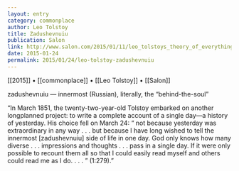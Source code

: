 ```yaml
---
layout: entry
category: commonplace
author: Leo Tolstoy
title: Zadushevnuiu
publication: Salon
link: http://www.salon.com/2015/01/11/leo_tolstoys_theory_of_everything/
date: 2015-01-24
permalink: 2015/01/24/leo-tolstoy-zadushevnuiu
---
```


[[2015]] • [[commonplace]] • [[Leo Tolstoy]] • [[Salon]]

zadushevnuiu — innermost (Russian), literally, the “behind-the-soul”


“In March 1851, the twenty-two-year-old Tolstoy embarked on another longplanned project: to write a complete account of a single day—a history of yesterday. His choice fell on March 24: “ not because yesterday was extraordinary in any way . . . but because I have long wished to tell the innermost [zadushevnuiu] side of life in one day. God only knows how many diverse . . . impressions and thoughts . . . pass in a single day. If it were only possible to recount them all so that I could easily read myself and others could read me as I do. . . . ” (1:279).”